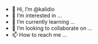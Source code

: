 - 👋 Hi, I’m @kalidio
- 👀 I’m interested in ...
- 🌱 I’m currently learning ...
- 💞️ I’m looking to collaborate on ...
- 📫 How to reach me ...

<!---
kalidio/kalidio is a ✨ special ✨ repository because its `README.md` (this file) appears on your GitHub profile.
You can click the Preview link to take a look at your changes.
--->
